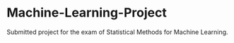 # Machine-Learning-Project
Submitted project for the exam of Statistical Methods for Machine Learning.
